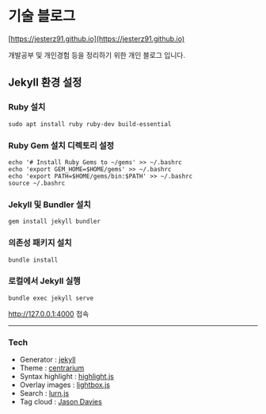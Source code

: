 # 기술 블로그

[https://jesterz91.github.io](https://jesterz91.github.io)

개발공부 및 개인경험 등을 정리하기 위한 개인 블로그 입니다. 


## Jekyll 환경 설정

### Ruby 설치
```
sudo apt install ruby ruby-dev build-essential
```

### Ruby Gem 설치 디렉토리 설정
```
echo '# Install Ruby Gems to ~/gems' >> ~/.bashrc
echo 'export GEM_HOME=$HOME/gems' >> ~/.bashrc
echo 'export PATH=$HOME/gems/bin:$PATH' >> ~/.bashrc
source ~/.bashrc
```

### Jekyll 및 Bundler 설치
```
gem install jekyll bundler
```

###  의존성 패키지 설치

```
bundle install
```

### 로컬에서 Jekyll 실행

```
bundle exec jekyll serve
```
http://127.0.0.1:4000 접속


***

### Tech

- Generator : [jekyll](https://jekyllrb.com)
- Theme : [centrarium](https://github.com/bencentra/centrarium)
- Syntax highlight : [highlight.js](https://highlightjs.org)
- Overlay images : [lightbox.js](https://lokeshdhakar.com/projects/lightbox2)
- Search : [lurn.js](https://lunrjs.com)
- Tag cloud : [Jason Davies](https://www.jasondavies.com/wordcloud)